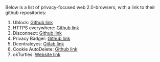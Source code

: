 Below is a list of privacy-focused web 2.0-browsers, with a link to their github repositories:

1) Ublock: [Github link](https://github.com/gorhill/uBlock)
2) HTTPS everywhere: [Github link](https://github.com/EFForg/https-everywhere)
3) Disconnect: [Github link](https://github.com/disconnectme/disconnect)
4) Privacy Badger: [Github link](https://github.com/EFForg/privacybadger)
5) Dcentraleyes: [Gitlab link](https://git.synz.io/Synzvato/decentraleyes)
6) Cookie AutoDelete: [Github link](https://github.com/Cookie-AutoDelete)
7) okTurtles: [Website link](https://okturtles.org/)
